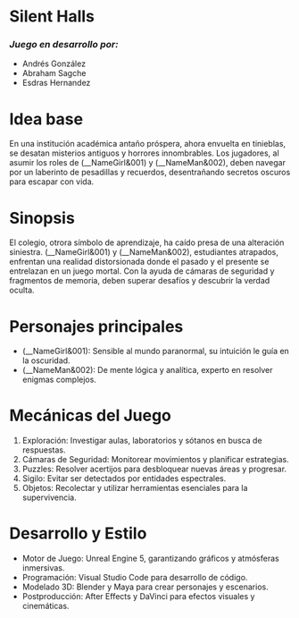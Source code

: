 # Silent Halls
### *Juego en desarrollo por:*
- Andrés González
- Abraham Sagche
- Esdras Hernandez

# Idea base
En una institución académica antaño próspera, ahora envuelta en tinieblas, se desatan misterios antiguos y horrores innombrables. Los jugadores, al asumir los roles de (__NameGirl&001) y (__NameMan&002), deben navegar por un laberinto de pesadillas y recuerdos, desentrañando secretos oscuros para escapar con vida.

# Sinopsis
El colegio, otrora símbolo de aprendizaje, ha caído presa de una alteración siniestra. (__NameGirl&001) y (__NameMan&002), estudiantes atrapados, enfrentan una realidad distorsionada donde el pasado y el presente se entrelazan en un juego mortal. Con la ayuda de cámaras de seguridad y fragmentos de memoria, deben superar desafíos y descubrir la verdad oculta.

# Personajes principales
- (__NameGirl&001): Sensible al mundo paranormal, su intuición le guía en la oscuridad.
- (__NameMan&002): De mente lógica y analítica, experto en resolver enigmas complejos.

# Mecánicas del Juego
1. Exploración: Investigar aulas, laboratorios y sótanos en busca de respuestas.
2. Cámaras de Seguridad: Monitorear movimientos y planificar estrategias.
3. Puzzles: Resolver acertijos para desbloquear nuevas áreas y progresar.
4. Sigilo: Evitar ser detectados por entidades espectrales.
5. Objetos: Recolectar y utilizar herramientas esenciales para la supervivencia.

# Desarrollo y Estilo
- Motor de Juego: Unreal Engine 5, garantizando gráficos y atmósferas inmersivas.
- Programación: Visual Studio Code para desarrollo de código.
- Modelado 3D: Blender y Maya para crear personajes y escenarios.
- Postproducción: After Effects y DaVinci para efectos visuales y cinemáticas.
